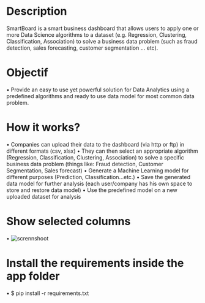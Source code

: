 # Description
SmartBoard is a smart business dashboard that allows users to apply one or more Data Science algorithms to a dataset (e.g. Regression, Clustering, Classification, Association) to solve a business data problem (such as fraud detection, sales forecasting, customer segmentation ... etc).
#	Objectif
•	Provide an easy to use yet powerful solution for Data Analytics using a predefined algorithms and ready to use data model  for most common data problem. 
#	How it works?
•	Companies can upload their data to the dashboard (via http or ftp) in different formats (csv, xlsx)
•	They can then select an appropriate algorithm (Regression, Classification, Clustering, Association) to solve a specific business data problem (things like: Fraud detection, Customer Segmentation, Sales forecast)
•	Generate a Machine Learning model for different purposes (Prediction, Classification…etc.)
•	Save the generated data model for further analysis (each user/company has his own space to store and restore data model)
•	Use the predefined model on a new uploaded dataset for analysis
# Show selected columns
• ![scrennshoot](../showcolumns.PNG)


# Install the requirements inside the app folder
• $ pip install -r requirements.txt
